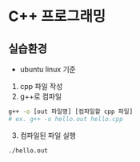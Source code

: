 # C++ 프로그래밍

## 실습환경
- ubuntu linux 기준

1. cpp 파일 작성
2. g++로 컴파일
```bash
g++ -o [out 파일명] [컴파일할 cpp 파일]
# ex. g++ -o hello.out hello.cpp
```
3. 컴파일된 파일 실행
```bash
./hello.out
```
